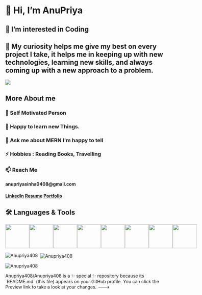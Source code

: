 <h1> 👋 Hi, I’m AnuPriya</h1>
<h2> 👀 I’m interested in Coding</h2>
<h2> 🌱 My curiosity helps me give my best on every project I take, it helps me in keeping up with new technologies, learning new skills, and always coming up with a new approach to a problem.</h2>

<img src="https://camo.githubusercontent.com/5ff9182d12e799168a3bb67b88df7388ae08ede3/68747470733a2f2f6d69726f2e6d656469756d2e636f6d2f6d61782f3837352f312a7164415731546a434e353768316c6275757a766368672e676966">

<h2>More About me</h2>
<h3>💼 Self Motivated Person</h3>
<h3>👯 Happy to learn new Things.</h3>
<h3>💬 Ask me about MERN I'm happy to tell</h3>
<h3>⚡ Hobbies : Reading Books, Travelling</h3>
<h3>📫 Reach Me</h3>
<h4>anupriyasinha0408@gmail.com<h4>
<a href="https://www.linkedin.com/in/anu-priya-54a999217/">LinkedIn</a>
<a href="https://drive.google.com/file/d/1VXg_Iaw5hlnl7qrOkHlD0FTwraLI1x1V/view?usp=share_link">Resume</a>
<a href="https://anupriya-github-io.netlify.app/">Portfolio</a>

<h2>🛠 Languages & Tools</h2>
<div style="display:flex">
<img width ="75px" height="75px" src="https://banner2.cleanpng.com/20180621/jow/kisspng-plain-old-java-object-programming-language-compute-5b2b6405b39ad9.4848800015295703097357.jpg">
<img width ="75px" height="75px" src="https://encrypted-tbn0.gstatic.com/images?q=tbn:ANd9GcQq4qQpsjvEV786rJ9a5aVZlZbPLmrsVgFN28XVlTc&s">
<img width ="75px" height="75px" src="https://upload.wikimedia.org/wikipedia/commons/thumb/d/d5/CSS3_logo_and_wordmark.svg/1452px-CSS3_logo_and_wordmark.svg.png">
<img width ="75px" height="75px" src="https://res.cloudinary.com/practicaldev/image/fetch/s--qo_Wp38Z--/c_limit%2Cf_auto%2Cfl_progressive%2Cq_auto%2Cw_880/https://dev-to-uploads.s3.amazonaws.com/i/e0nl7ziy1la7bpwj7rsp.png">
<img width ="75px" height="75px" src="https://i0.wp.com/theicom.org/wp-content/uploads/2016/03/js-logo.png?fit=500%2C500&ssl=1&w=640">
<img width ="75px" height="75px" src="https://www.vectorlogo.zone/logos/nodejs/nodejs-ar21.png">
<img width ="75px" height="75px" src="https://camo.githubusercontent.com/19012171c9664630527c09ac9045b05b50cd03088d6ed8a9664d6e1fa4aeb89c/68747470733a2f2f616d616e646565706d697474616c2e67616c6c65727963646e2e76736173736574732e696f2f657874656e73696f6e732f616d616e646565706d697474616c2f657870726573736a732f322e302e302f313530393838313239333837322f4d6963726f736f66742e56697375616c53747564696f2e53657276696365732e49636f6e732e44656661756c74">
<img width ="75px" height="75px"  src="https://w7.pngwing.com/pngs/956/695/png-transparent-mongodb-original-wordmark-logo-icon-thumbnail.png">
</div>

<p><img align="left" src="https://github-readme-stats.vercel.app/api/top-langs?username=Anupriya408&show_icons=true&locale=en&layout=compact" alt="Anupriya408" /></p>

<p>&nbsp;<img align="center" src="https://github-readme-stats.vercel.app/api?username=Anupriya408&show_icons=true&locale=en" alt="Anupriya408" /></p>

<p><img align="center" src="https://github-readme-streak-stats.herokuapp.com/?user=Anupriya408&" alt="Anupriya408" /></p>
Anupriya408/Anupriya408 is a ✨ special ✨ repository because its `README.md` (this file) appears on your GitHub profile.
You can click the Preview link to take a look at your changes.
--->
